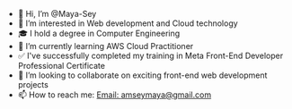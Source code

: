 - 👋 Hi, I’m @Maya-Sey
- 👀 I’m interested in Web development and Cloud technology
- 🎓 I hold a degree in Computer Engineering
- 🌱 I’m currently learning AWS Cloud Practitioner
- ✅ I've successfully completed my training in Meta Front-End Developer Professional Certificate
- 💞️ I’m looking to collaborate on exciting front-end web development projects
- 📫 How to reach me: [Email: amseymaya@gmail.com](mailto:amseymaya@gmail.com)


<!---
Maya-Sey/Maya-Sey is a ✨ special ✨ repository because its `README.md` (this file) appears on your GitHub profile.
You can click the Preview link to take a look at your changes.
--->
